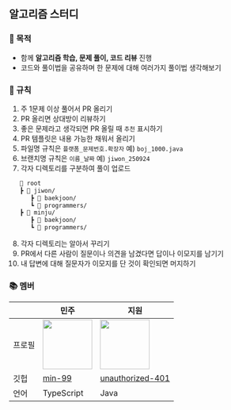 ## 알고리즘 스터디

### 🎯 목적
- 함께 **알고리즘 학습, 문제 풀이, 코드 리뷰** 진행
- 코드와 풀이법을 공유하며 한 문제에 대해 여러가지 풀이법 생각해보기

### 📌 규칙
1. 주 1문제 이상 풀어서 PR 올리기
2. PR 올리면 상대방이 리뷰하기
3. 좋은 문제라고 생각되면 PR 올릴 때 `추천` 표시하기
4. PR 템플릿은 내용 가능한 채워서 올리기
5. 파일명 규칙은 `플랫폼_문제번호.확장자` 예) `boj_1000.java`
6. 브랜치명 규칙은 `이름_날짜` 예) `jiwon_250924`
7. 각자 디렉토리를 구분하여 풀이 업로드
```markdown
   📂 root
   ┣ 📂 jiwon/ 
      ┣ 📂 baekjoon/
      ┗ 📂 programmers/
   ┣ 📂 minju/
      ┣ 📂 baekjoon/
      ┗ 📂 programmers/
```
8. 각자 디렉토리는 알아서 꾸리기
9. PR에서 다른 사람이 질문이나 의견을 남겼다면 답이나 이모지를 남기기
10. 내 답변에 대해 질문자가 이모지를 단 것이 확인되면 머지하기

### 📚 멤버
|  | 민주 | 지원 |
|----|------|------|
| 프로필 | <img src="https://github.com/min-99.png" width="100" /> | <img src="https://github.com/unauthorized-401.png" width="100" /> |
| 깃헙 | [min-99](https://github.com/min-99) | [unauthorized-401](https://github.com/unauthorized-401) |
| 언어 | TypeScript | Java |